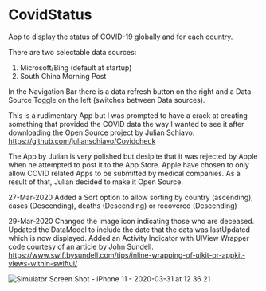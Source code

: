 # CovidStatus
 App to display the status of COVID-19 globally and for each country.
 
 There are two selectable data sources:
 1. Microsoft/Bing (default at startup)
 2. South China Morning Post 
 
 In the Navigation Bar there is a data refresh button on the right and a Data Source Toggle on the left (switches between Data sources).
 
 This is a rudimentary App but I was prompted to have a crack at creating something that provided the COVID data the 
 way I wanted to see it after downloading the Open Source project by Julian Schiavo:
 https://github.com/julianschiavo/Covidcheck
 
 The App by Julian is very polished but desipite that it was rejected by Apple when he attempted to post it to the App Store.
 Apple have chosen to only allow COVID related Apps to be submitted by medical companies.  As a result of that, Julian
 decided to make it Open Source.
 
 27-Mar-2020
 Added a Sort option to allow sorting by country (ascending), cases (Descending), deaths (Descending) or recovered (Descending)
 
 29-Mar-2020
 Changed the image icon indicating those who are deceased. 
 Updated the DataModel to include the date that the data was lastUpdated which is now displayed.
 Added an Activity Indicator with UIView Wrapper code courtesy of an article by John Sundell.
https://www.swiftbysundell.com/tips/inline-wrapping-of-uikit-or-appkit-views-within-swiftui/

![Simulator Screen Shot - iPhone 11 - 2020-03-31 at 12 36 21](https://user-images.githubusercontent.com/42756158/77987537-a91a4000-734c-11ea-869a-f53ee8afbc9d.png)

